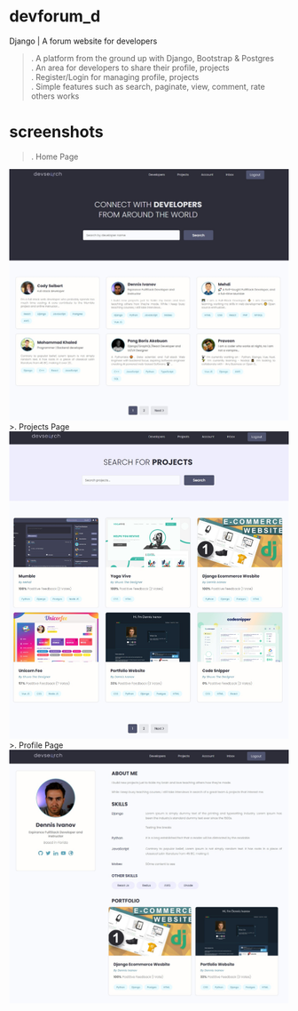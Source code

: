# devforum_d
Django | A forum website for developers <br/>
>. A platform from the ground up with Django, Bootstrap & Postgres <br/>
>. An area for developers to share their profile, projects <br/>
>. Register/Login for managing profile, projects<br/>
>. Simple features such as search, paginate, view, comment, rate others works <br/>

# screenshots
>. Home Page <br/>
<img src="./frontend/static/images/Devsearch Home.jpg">
>. Projects Page <br/>
<img src="./frontend/static/images/Devsearch Projects.jpg">
>. Profile Page <br/>
<img src="./frontend/static/images/Devsearch Profile.jpg">